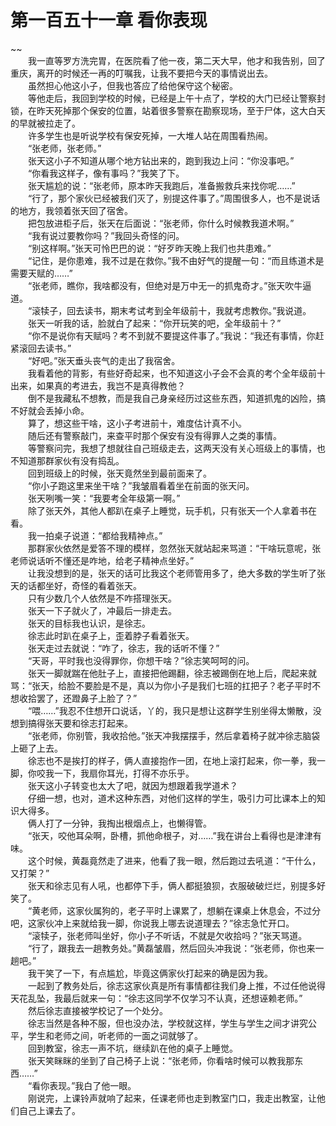 # 第一百五十一章 看你表现

~~
            <br>　　我一直等罗方洗完胃，在医院看了他一夜，第二天大早，他才和我告别，回了重庆，离开的时候还一再的叮嘱我，让我不要把今天的事情说出去。<br>　　虽然担心他这小子，但我也答应了给他保守这个秘密。<br>　　等他走后，我回到学校的时候，已经是上午十点了，学校的大门已经让警察封锁，在昨天死掉那个保安的位置，站着很多警察在勘察现场，至于尸体，这大白天的早就被拉走了。<br>　　许多学生也是听说学校有保安死掉，一大堆人站在周围看热闹。<br>　　“张老师，张老师。”<br>　　张天这小子不知道从哪个地方钻出来的，跑到我边上问：“你没事吧。”<br>　　“你看我这样子，像有事吗？”我笑了下。<br>　　张天尴尬的说：“张老师，原本昨天我跑后，准备搬救兵来找你呢……”<br>　　“行了，那个家伙已经被我们灭了，别提这件事了。”周围很多人，也不是说话的地方，我领着张天回了宿舍。<br>　　把包放进柜子后，张天在后面说：“张老师，你什么时候教我道术啊。”<br>　　“我有说过要教你吗？”我回头奇怪的问。<br>　　“别这样啊。”张天可怜巴巴的说：“好歹昨天晚上我们也共患难。”<br>　　“记住，是你患难，我不过是在救你。”我不由好气的提醒一句：“而且练道术是需要天赋的……”<br>　　“张老师，瞧你，我啥都没有，但绝对是万中无一的抓鬼奇才。”张天吹牛逼道。<br>　　“滚犊子，回去读书，期末考试考到全年级前十，我就考虑教你。”我说道。<br>　　张天一听我的话，脸就白了起来：“你开玩笑的吧，全年级前十？”<br>　　“你不是说你有天赋吗？考不到就不要提这件事了。”我说：“我还有事情，你赶紧滚回去读书。”<br>　　“好吧。”张天垂头丧气的走出了我宿舍。<br>　　我看着他的背影，有些好奇起来，也不知道这小子会不会真的考个全年级前十出来，如果真的考进去，我岂不是真得教他？<br>　　倒不是我藏私不想教，而是我自己身亲经历过这些东西，知道抓鬼的凶险，搞不好就会丢掉小命。<br>　　算了，想这些干啥，这小子考进前十，难度估计真不小。<br>　　随后还有警察敲门，来查平时那个保安有没有得罪人之类的事情。<br>　　等警察问完，我想了想就往自己班级走去，这两天没有关心班级上的事情，也不知道那群家伙有没有捣乱。<br>　　回到班级上的时候，张天竟然坐到最前面来了。<br>　　“你小子跑这里来坐干啥？”我皱眉看着坐在前面的张天问。<br>　　张天咧嘴一笑：“我要考全年级第一啊。”<br>　　除了张天外，其他人都趴在桌子上睡觉，玩手机，只有张天一个人拿着书在看。<br>　　我一拍桌子说道：“都给我精神点。”<br>　　那群家伙依然是爱答不理的模样，忽然张天就站起来骂道：“干啥玩意呢，张老师说话听不懂还是咋地，给老子精神点坐好。”<br>　　让我没想到的是，张天的话可比我这个老师管用多了，绝大多数的学生听了张天的话都坐好，奇怪的看着张天。<br>　　只有少数几个人依然是不咋搭理张天。<br>　　张天一下子就火了，冲最后一排走去。<br>　　张天的目标我也认识，是徐志。<br>　　徐志此时趴在桌子上，歪着脖子看着张天。<br>　　张天走过去就说：“咋了，徐志，我的话听不懂？”<br>　　“天哥，平时我也没得罪你，你想干啥？”徐志笑呵呵的问。<br>　　张天一脚就踹在他肚子上，直接把他踢翻，徐志被踢倒在地上后，爬起来就骂：“张天，给脸不要脸是不是，真以为你小子是我们七班的扛把子？老子平时不想收拾罢了，还蹬鼻子上脸了？”<br>　　“喂……”我忍不住想开口说话，丫的，我只是想让这群学生别坐得太懒散，没想到搞得张天要和徐志打起来。<br>　　“张老师，你别管，我收拾他。”张天冲我摆摆手，然后拿着椅子就冲徐志脑袋上砸了上去。<br>　　徐志也不是挨打的样子，俩人直接抱作一团，在地上滚打起来，你一拳，我一脚，你咬我一下，我扇你耳光，打得不亦乐乎。<br>　　张天这小子转变也太大了吧，就因为想跟着我学道术？<br>　　仔细一想，也对，道术这种东西，对他们这样的学生，吸引力可比课本上的知识大得多。<br>　　俩人打了一分钟，我掏出根烟点上，也懒得管。<br>　　“张天，咬他耳朵啊，卧槽，抓他命根子，对……”我在讲台上看得也是津津有味。<br>　　这个时候，黄磊竟然走了进来，他看了我一眼，然后跑过去吼道：“干什么，又打架？”<br>　　张天和徐志见有人吼，也都停下手，俩人都挺狼狈，衣服破破烂烂，别提多好笑了。<br>　　“黄老师，这家伙属狗的，老子平时上课累了，想躺在课桌上休息会，不过分吧，这家伙冲上来就给我一脚，你说我上哪去说道理去？”徐志急忙开口。<br>　　“滚犊子，张老师叫坐好，你小子不听话，不就是欠收拾吗？”张天骂道。<br>　　“行了，跟我去一趟教务处。”黄磊皱眉，然后回头冲我说：“张老师，你也来一趟吧。”<br>　　我干笑了一下，有点尴尬，毕竟这俩家伙打起来的确是因为我。<br>　　一起到了教务处后，徐志这家伙真是所有事情都往我们身上推，不过任他说得天花乱坠，我最后就来一句：“徐志这同学不仅学习不认真，还想诬赖老师。”<br>　　然后徐志直接被学校记了一个处分。<br>　　徐志当然是各种不服，但也没办法，学校就这样，学生与学生之间才讲究公平，学生和老师之间，听老师的一面之词就够了。<br>　　回到教室，徐志一声不坑，继续趴在他的桌子上睡觉。<br>　　张天笑眯眯的坐到了自己椅子上说：“张老师，你看啥时候可以教我那东西……”<br>　　“看你表现。”我白了他一眼。<br>　　刚说完，上课铃声就响了起来，任课老师也走到教室门口，我走出教室，让他们自己上课去了。<br>
	